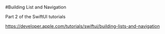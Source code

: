 #Building List and Navigation

Part 2 of the SwiftUI tutorials
	
https://developer.apple.com/tutorials/swiftui/building-lists-and-navigation